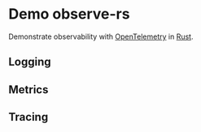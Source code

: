 # Demo observe-rs

Demonstrate observability with [OpenTelemetry](https://opentelemetry.io/) in [Rust](https://www.rust-lang.org/).

## Logging

## Metrics

## Tracing

